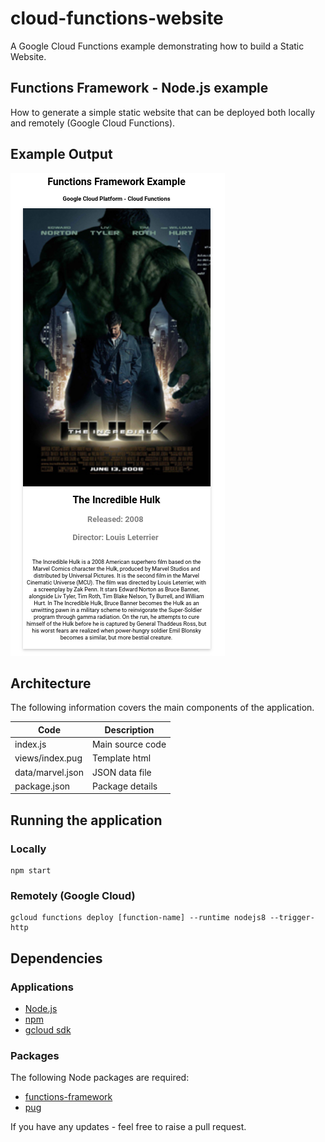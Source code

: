 # cloud-functions-website
A Google Cloud Functions example demonstrating how to build a Static Website.

## Functions Framework - Node.js example

How to generate a simple static website that can be deployed both locally and remotely (Google Cloud Functions).

## Example Output

![Cloud Functions output](images/cf-example.png?raw=true)


## Architecture

The following information covers the main components of the application.

| Code             | Description      |
|------------------|------------------|
| index.js         | Main source code |
| views/index.pug  | Template html    |
| data/marvel.json | JSON data file   |
| package.json     | Package details  |


## Running the application

### Locally

```
npm start
```

### Remotely (Google Cloud)

```
gcloud functions deploy [function-name] --runtime nodejs8 --trigger-http 
```

## Dependencies

### Applications
* [Node.js](https://nodejs.org/en/)
* [npm](https://www.npmjs.com/)
* [gcloud sdk](https://cloud.google.com/sdk/)

### Packages

The following Node packages are required:
* [functions-framework](https://cloud.google.com/functions/docs/functions-framework)
* [pug](https://pugjs.org/api/getting-started.html)

If you have any updates - feel free to raise a pull request. 
 
